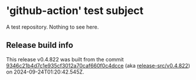 # 'github-action' test subject

A test repository. Nothing to see here.


## Release build info

This release v0.4.822 was built from the commit [9346c21b4d7c1e935cf3012a70caf660f0c4dcce](https://github.com/kattecon/gh-release-test-ga/tree/9346c21b4d7c1e935cf3012a70caf660f0c4dcce) (aka [release-src/v0.4.822](https://github.com/kattecon/gh-release-test-ga/tree/release-src/v0.4.822)) on 2024-09-24T01:20:42.545Z.
        